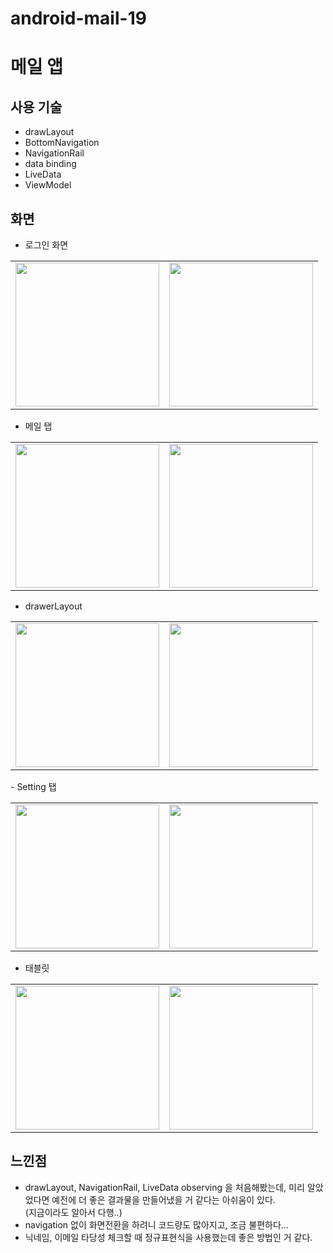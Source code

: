 # android-mail-19

# 메일 앱

## 사용 기술
- drawLayout
- BottomNavigation
- NavigationRail
- data binding
- LiveData
- ViewModel

## 화면
- 로그인 화면
<table>
		<tr>
			<td>
				<img
					src="https://user-images.githubusercontent.com/82700895/177913307-43a0d6fb-f7d8-4122-9a85-1e21a124a24e.png"
					width="230"
				/>
			</td>
			<td>
				<img
					src="https://user-images.githubusercontent.com/82700895/177913134-465e7d61-d41f-4611-8c70-ff222cdb2152.png"
					width="230"
				/>
			</td>
		</tr>
	</table>
  
  - 메일 탭
<table>
		<tr>
			<td>
				<img
					src="https://user-images.githubusercontent.com/82700895/177913550-79d9ba0d-2a2f-4da5-877b-7ce7b74e8017.png"
					width="230"
				/>
			</td>
      <td>
      <img
					src="https://user-images.githubusercontent.com/82700895/177913607-b3473cae-adb4-4aee-8789-d6c730e7694b.png"
					width="230"
				/>
			</td>
		</tr>
	</table>
  
- drawerLayout
<table>
		<tr>
			<td>
				<img
					src="https://user-images.githubusercontent.com/82700895/177913887-72a21d15-c0c4-4ff4-bee2-1769be6352d4.png"
					width="230"
				/>
			</td>
      <td>
      <img
					src="https://user-images.githubusercontent.com/82700895/177913927-458dca51-df6a-4f0a-8c23-c5b7f3cc49f6.png"
					width="230"
				/>
			</td>
		</tr>
	</table>
  - Setting 탭
<table>
		<tr>
			<td>
				<img
					src="https://user-images.githubusercontent.com/82700895/177914019-33b1a1f5-5f12-46c1-8e9e-705716953781.png"
					width="230"
				/>
			</td>
      <td>
      <img
					src="https://user-images.githubusercontent.com/82700895/177914070-15939302-ee8d-4e5d-b5ab-dedc115c55ff.png"
					width="230"
				/>
			</td>
		</tr>
	</table>
  
  - 태블릿
<table>
		<tr>
			<td>
				<img
					src="https://user-images.githubusercontent.com/82700895/177914177-715c1b7f-515d-4696-b366-893b0fe40e28.png"
					width="230"
				/>
			</td>
      <td>
      <img
					src="https://user-images.githubusercontent.com/82700895/177914219-6803db45-ffb0-43c7-aad3-0522fc4b78f8.png"
					width="230"
				/>
			</td>
		</tr>
	</table>

## 느낀점
- drawLayout, NavigationRail, LiveData observing 을 처음해봤는데, 미리 알았었다면 예전에 더 좋은 결과물을 만들어냈을 거 같다는 아쉬움이 있다.</br> (지금이라도 알아서 다행..)
- navigation 없이 화면전환을 하려니 코드량도 많아지고, 조금 불편하다... 
- 닉네임, 이메일 타당성 체크할 때 정규표현식을 사용했는데 좋은 방법인 거 같다.
